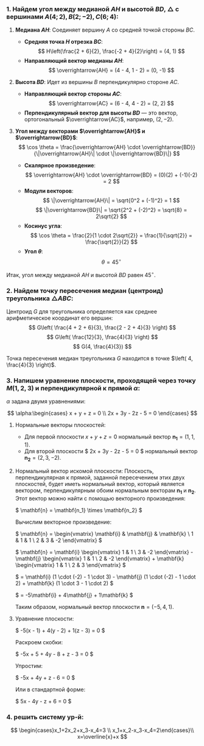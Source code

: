 ### 1. Найдем угол между медианой $AH$ и высотой $BD$, $\triangle$ с вершинами $A(4;2), B(2; -2), C(6;4)$:

1) **Медиана $AH$**: Соединяет вершину $A$ со средней точкой стороны $BC$.
   - **Средняя точка $H$ отрезка $BC$**:
     $$
     H\left(\frac{2 + 6}{2}, \frac{-2 + 4}{2}\right) = (4, 1)
     $$
   - **Направляющий вектор медианы $AH$**:
     $$
     \overrightarrow{AH} = (4 - 4, 1 - 2) = (0, -1)
     $$

2) **Высота $BD$**: Идет из вершины $B$ перпендикулярно стороне $AC$.
   - **Направляющий вектор стороны $AC$**:
     $$
     \overrightarrow{AC} = (6 - 4, 4 - 2) = (2, 2)
     $$
   - **Перпендикулярный вектор для высоты $BD$** — это вектор, ортогональный $\overrightarrow{AC}$, например, $(2, -2)$.

3) **Угол между векторами $\overrightarrow{AH}$ и $\overrightarrow{BD}$**:
     $$
     \cos \theta = \frac{\overrightarrow{AH} \cdot \overrightarrow{BD}}{\|\overrightarrow{AH}\| \cdot \|\overrightarrow{BD}\|}
     $$
   - **Скалярное произведение**:
     $$
     \overrightarrow{AH} \cdot \overrightarrow{BD} = (0)(2) + (-1)(-2) = 2
     $$
   - **Модули векторов**:
     $$
     \|\overrightarrow{AH}\| = \sqrt{0^2 + (-1)^2} = 1
     $$
     $$
     \|\overrightarrow{BD}\| = \sqrt{2^2 + (-2)^2} = \sqrt{8} = 2\sqrt{2}
     $$
   - **Косинус угла**:
     $$
     \cos \theta = \frac{2}{1 \cdot 2\sqrt{2}} = \frac{1}{\sqrt{2}} = \frac{\sqrt{2}}{2}
     $$
   - **Угол $\theta$**:
     $$
     \theta = 45^\circ
     $$

Итак, угол между медианой $AH$ и высотой $BD$ равен $45^\circ$.

### 2. Найдем точку пересечения медиан (центроид) треугольника $\triangle ABC$:

Центроид $G$ для треугольника определяется как среднее арифметическое координат его вершин:
$$
G\left( \frac{4 + 2 + 6}{3}, \frac{2 - 2 + 4}{3} \right)
$$
$$
G\left( \frac{12}{3}, \frac{4}{3} \right)
$$
$$
G(4, \frac{4}{3})
$$

Точка пересечения медиан треугольника $G$ находится в точке $\left( 4, \frac{4}{3} \right)$.

### 3. Напишем уравнение плоскости, проходящей через точку $M(1, 2, 3)$ и перпендикулярной к прямой $\alpha$:

$\alpha$ задана двумя уравнениями:

$$
\alpha:\begin{cases}
x + y + z = 0 \\
2x + 3y - 2z - 5 = 0
\end{cases}
$$

1) Нормальные векторы плоскостей:
   - Для первой плоскости $x + y + z = 0$ нормальный вектор $\mathbf{n_1} = (1, 1, 1)$.
   - Для второй плоскости $ 2x + 3y - 2z - 5 = 0 $ нормальный вектор $\mathbf{n_2} = (2, 3, -2)$.

2) Нормальный вектор искомой плоскости:
   Плоскость, перпендикулярная к прямой, заданной пересечением этих двух плоскостей, будет иметь нормальный вектор, который является вектором, перпендикулярным обоим нормальным векторам $\mathbf{n_1}$ и $\mathbf{n_2}$. Этот вектор можно найти с помощью векторного произведения:

   $
   \mathbf{n} = \mathbf{n_1} \times \mathbf{n_2}
   $

   Вычислим векторное произведение:

   $
   \mathbf{n} = \begin{vmatrix}
   \mathbf{i} & \mathbf{j} & \mathbf{k} \\
   1 & 1 & 1 \\
   2 & 3 & -2
   \end{vmatrix}
   $

   $
   \mathbf{n} = \mathbf{i} \begin{vmatrix}
   1 & 1 \\
   3 & -2
   \end{vmatrix} - \mathbf{j} \begin{vmatrix}
   1 & 1 \\
   2 & -2
   \end{vmatrix} + \mathbf{k} \begin{vmatrix}
   1 & 1 \\
   2 & 3
   \end{vmatrix}
   $

   $
   = \mathbf{i} (1 \cdot (-2) - 1 \cdot 3) - \mathbf{j} (1 \cdot (-2) - 1 \cdot 2) + \mathbf{k} (1 \cdot 3 - 1 \cdot 2)
   $

   $
   = -5\mathbf{i} + 4\mathbf{j} + 1\mathbf{k}
   $

   Таким образом, нормальный вектор плоскости $\mathbf{n} = (-5, 4, 1)$.

3) Уравнение плоскости:

   $
   -5(x - 1) + 4(y - 2) + 1(z - 3) = 0
   $

   Раскроем скобки:

   $
   -5x + 5 + 4y - 8 + z - 3 = 0
   $

   Упростим:

   $
   -5x + 4y + z - 6 = 0
   $

   Или в стандартной форме:

   $
   5x - 4y - z + 6 = 0
   $

### 4. решить систему ур-й:
$$
\begin{cases}x_1+2x_2+x_3-x_4=3 \\ x_1+x_2-x_3-x_4=2\end{cases}\\
x=\overline{x}+x
$$

